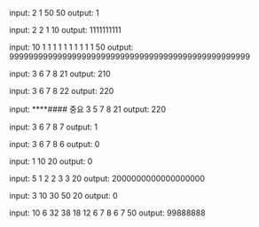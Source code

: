 input:
2
1 50
50
output:
1

input:
2
2 1
10
output:
1111111111

input:
10
1 1 1 1 1 1 1 1 1 1
50
output:
99999999999999999999999999999999999999999999999999

input:
3
6 7 8
21
output:
210

input:
3
6 7 8
22
output:
220

input: ****#### 중요
3
5 7 8
21
output:
220

input:
3
6 7 8
7
output:
1

input:
3
6 7 8
6
output:
0

input:
1
10
20
output:
0

input:
5
1 2 2 3 3
20
output:
2000000000000000000

input:
3
10 30 50
20
output:
0

input:
10
6 32 38 18 12 6 7 8 6 7
50
output:
99888888